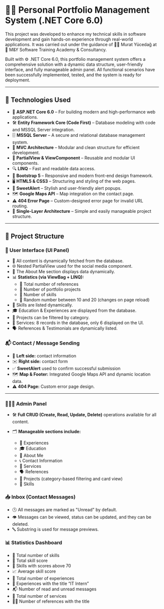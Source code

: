 # 👩‍💻 Personal Portfolio Management System (.NET Core 6.0)

This project was developed to enhance my technical skills in software development and gain hands-on experience through real-world applications. It was carried out under the guidance of 👨‍🏫 Murat Yücedağ at 🏫 M&Y Software Training Academy & Consultancy.

Built with ⚙️ .NET Core 6.0, this portfolio management system offers a comprehensive solution with a dynamic data structure, user-friendly interface, and fully manageable admin panel. All functional scenarios have been successfully implemented, tested, and the system is ready for deployment.

---

## 🚀 Technologies Used

- 🧩 **ASP.NET Core 6.0** – For building modern and high-performance web applications.  
- 🛠️ **Entity Framework Core (Code First)** – Database modeling with code and MSSQL Server integration.  
- 🗄️ **MSSQL Server** – A secure and relational database management system.  
- 🧱 **MVC Architecture** – Modular and clean structure for efficient development.  
- 🧩 **PartialView & ViewComponent** – Reusable and modular UI components.  
- 🔍 **LINQ** – Fast and readable data access.  
- 🎨 **Bootstrap 5** – Responsive and modern front-end design framework.  
- 🖥️ **HTML5 & CSS3** – Structuring and styling of the web pages.  
- 🚨 **SweetAlert** – Stylish and user-friendly alert popups.  
- 🗺️ **Google Maps API** – Map integration on the contact page.  
- ⚠️ **404 Error Page** – Custom-designed error page for invalid URL routing.  
- 🧩 **Single-Layer Architecture** – Simple and easily manageable project structure.

---

## 🎀 Project Structure

### 💊 User Interface (UI Panel)

- 🔄 All content is dynamically fetched from the database.  
- 🌐 Nested PartialView used for the social media component.  
- 👤 The About Me section displays data dynamically.  
- 📊 **Statistics (via ViewBag + LINQ):**  
  - 🔢 Total number of references  
  - 📂 Number of portfolio projects  
  - 🧠 Number of skills  
  - 🔀 Random number between 10 and 20 (changes on page reload)  
- 🧪 Skills are listed dynamically.  
- 🎓 Education & Experiences are displayed from the database.  
- 📁 Projects can be filtered by category.  
- 🧰 Services: 8 records in the database, only 6 displayed on the UI.  
- 🗣️ References & Testimonials are dynamically listed.  

### 📬 Contact / Message Sending

- 🧾 **Left side:** contact information  
- ✉️ **Right side:** contact form  
- ✅ **SweetAlert** used to confirm successful submission  
- 🗺️ **Map & Footer:** Integrated Google Maps API and dynamic location data.  
- ⚠️ **404 Page:** Custom error page design.

---

### 🧑🏻‍💻 Admin Panel

- 🛠️ **Full CRUD (Create, Read, Update, Delete)** operations available for all content.

- 🗂️ **Manageable sections include:**
  - 📄 Experiences  
  - 🎓 Education  
  - 👤 About Me  
  - 📞 Contact Information  
  - 🧰 Services  
  - 🗣️ References  
  - 📁 Projects (category-based filtering and card view)  
  - 🧪 Skills  

### 📥 Inbox (Contact Messages)

- 🕓 All messages are marked as "Unread" by default.  
- 👁️ Messages can be viewed, status can be updated, and they can be deleted.  
- 🔤 Substring is used for message previews.

### 📊 Statistics Dashboard

- 🔢 Total number of skills  
- 🧮 Total skill score  
- 🎯 Skills with scores above 70  
- 📈 Average skill score  
- 📄 Total number of experiences  
- 💼 Experiences with the title “IT Intern”  
- 📬 Number of read and unread messages  
- 🧰 Total number of services  
- 👩‍💻 Number of references with the title 
